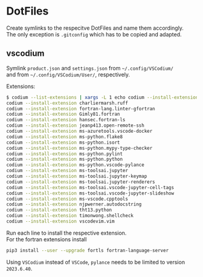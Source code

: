 # DotFiles

Create symlinks to the respecitve DotFiles and name them accordingly.<br>
The only exception is `.gitconfig` which has to be copied and adapted.

## vscodium
Symlink `product.json` and `settings.json` from `~/.config/VSCodium/`<br>
and from `~/.config/VSCodium/User/`, respectively.

Extensions:
```bash
$ codium --list-extensions | xargs -L 1 echo codium --install-extension
codium --install-extension charliermarsh.ruff
codium --install-extension fortran-lang.linter-gfortran
codium --install-extension Gimly81.fortran
codium --install-extension hansec.fortran-ls
codium --install-extension jeanp413.open-remote-ssh
codium --install-extension ms-azuretools.vscode-docker
codium --install-extension ms-python.flake8
codium --install-extension ms-python.isort
codium --install-extension ms-python.mypy-type-checker
codium --install-extension ms-python.pylint
codium --install-extension ms-python.python
codium --install-extension ms-python.vscode-pylance
codium --install-extension ms-toolsai.jupyter
codium --install-extension ms-toolsai.jupyter-keymap
codium --install-extension ms-toolsai.jupyter-renderers
codium --install-extension ms-toolsai.vscode-jupyter-cell-tags
codium --install-extension ms-toolsai.vscode-jupyter-slideshow
codium --install-extension ms-vscode.cpptools
codium --install-extension njpwerner.autodocstring
codium --install-extension tht13.python
codium --install-extension timonwong.shellcheck
codium --install-extension vscodevim.vim
```
Run each line to install the respective extension.<br>
For the fortran extensions install
```bash
pip3 install --user --upgrade fortls fortran-language-server
```
Using `VSCodium` instead of `VSCode`, `pylance` needs to be limited to version `2023.6.40`.
